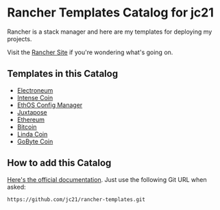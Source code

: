 # Rancher Templates Catalog for jc21

Rancher is a stack manager and here are my templates for deploying my projects.

Visit the [Rancher Site](http://rancher.com) if you're wondering what's going on.


## Templates in this Catalog

- [Electroneum](https://github.com/jc21/docker-electroneumd)
- [Intense Coin](https://github.com/jc21/docker-intensecoind)
- [EthOS Config Manager](https://github.com/jc21/ethos-config-manager)
- [Juxtapose](https://github.com/jc21/juxtapose)
- [Ethereum](https://github.com/ethereum/go-ethereum)
- [Bitcoin](https://github.com/kylemanna/docker-bitcoind)
- [Linda Coin](https://github.com/jc21/docker-lindacoind)
- [GoByte Coin](https://github.com/jc21/docker-gobyted)

## How to add this Catalog

[Here's the official documentation](http://rancher.com/docs/rancher/latest/en/catalog/).
Just use the following Git URL when asked:

```
https://github.com/jc21/rancher-templates.git
```
